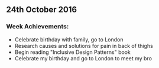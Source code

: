 ## 24th October 2016

### Week Achievements:
- Celebrate birthday with family, go to London
- Research causes and solutions for pain in back of thighs
- Begin reading "Inclusive Design Patterns" book
- Celebrate my birthday and go to London to meet my bro
